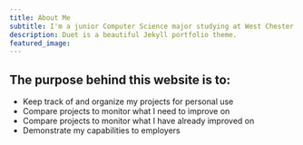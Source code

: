 ```yaml
---
title: About Me
subtitle: I'm a junior Computer Science major studying at West Chester University of Pennsylvania. My passion is computer security, or more specifically, digital forensics. I grew up in The Poconos, Pennsylvania, and recently moved to West Chester, Pennsylvania permanently for school. During my free time, I enjoy at-home-projects and research in order to gain a deeper understanding of all things technology related.
description: Duet is a beautiful Jekyll portfolio theme.
featured_image:
---
```




## The purpose behind this website is to:

* Keep track of and organize my projects for personal use
* Compare projects to monitor what I need to improve on
* Compare projects to monitor what I have already improved on
* Demonstrate my capabilities to employers

